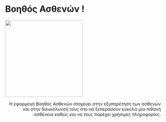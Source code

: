 # Βοηθός Ασθενών !
<p align="left">
  <img src="https://petkakisgeorge.github.io/Patient-Assistant.github.io/images/mylogo.png" width="250">
</p>
<p align="right">
Η εφαρμογή Βοηθός Ασθενών στοχεύει στην εξυπηρέτηση των ασθενών και στην διευκόλυνσή τους στο να ξεπεράσουν εύκολα μία πιθανή ασθένεια καθώς και να τους παρέχει χρήσιμες πληροφορίες.
</p>
